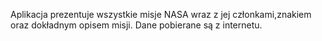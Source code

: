 Aplikacja prezentuje wszystkie misje NASA wraz z jej członkami,znakiem oraz dokładnym opisem misji. Dane pobierane są z internetu.
